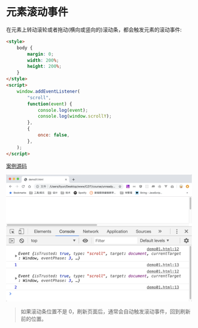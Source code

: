 # 元素滚动事件

在元素上转动滚轮或者拖动(横向或竖向的)滚动条，都会触发元素的滚动事件:

```html
<style>
    body {
        margin: 0;
        width: 200%;
        height: 200%;
    }
</style>
<script>
    window.addEventListener(
        "scroll",
        function(event) {
            console.log(event);
            console.log(window.scrollY);
        },
        {
            once: false,
        },
    );
</script>
```

[案例源码](./demo/demo01.html)

![](./images/01.png)

> 如果滚动条位置不是 0，刷新页面后，通常会自动触发滚动事件，回到刷新前的位置。

